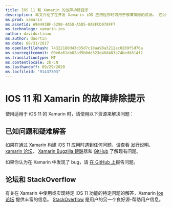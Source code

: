 ```yaml
---
title: IOS 11 和 Xamarin 的故障排除提示
description: 本文介绍了在开发 Xamarin iOS 应用程序时可用于故障排除的资源。 它讨论了错误报告、发行说明、Xamarin 版本博客和支持选项。
ms.prod: xamarin
ms.assetid: A90493BF-5298-4A5D-A5D5-8A8FCD078FF7
ms.technology: xamarin-ios
author: davidortinau
ms.author: daortin
ms.date: 08/31/2017
ms.openlocfilehash: 74322180d43d35d7c18aa98a3212ac0209f5d76a
ms.sourcegitcommit: 00e6a61eb82ad5b0dd323d48d483a74bedd814f2
ms.translationtype: MT
ms.contentlocale: zh-CN
ms.lasthandoff: 09/29/2020
ms.locfileid: "91437303"
---
```

# <a name="troubleshooting-tips-for-ios-11-and-xamarinios"></a>IOS 11 和 Xamarin 的故障排除提示

使用适用于 iOS 11 的 Xamarin 时，请使用以下资源来解决问题：

## <a name="known-issues-and-troubleshooting"></a>已知问题和疑难解答

如果在通过 Xamarin 构建 iOS 11 应用时遇到任何问题，请查看 [发行说明](/xamarin/ios/release-notes/)、 [xamarin 论坛](https://forums.xamarin.com/categories/ios)、 [Xamarin Bugzilla 跟踪](https://bugzilla.xamarin.com/query.cgi?product=iOS)器和 [GitHub](https://github.com/xamarin/xamarin-macios/issues) 了解现有问题。

如果你认为在 Xamarin 中发现了 bug，请 [在 GitHub 上](https://github.com/xamarin/xamarin-macios/issues)报告问题。

## <a name="forums-and-stackoverflow"></a>论坛和 StackOverflow

有关在 Xamarin 中使用或实现特定 iOS 11 功能的特定问题的解答，Xamarin [Ios 论坛](https://forums.xamarin.com/categories/ios) 提供丰富的信息。 [StackOverflow](https://stackoverflow.com/search?tab=newest&q=xamarin) 是用户的另一个良好源-帮助用户信息。